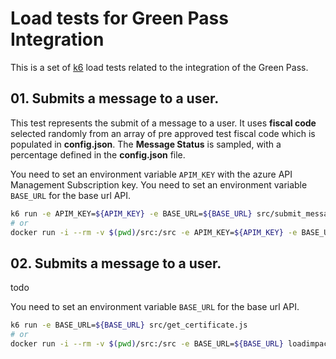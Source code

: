 # Load tests for Green Pass Integration

This is a set of [k6](https://k6.io) load tests related to the integration of the Green Pass.

## 01. Submits a message to a user.

This test represents the submit of a message to a user.
It uses **fiscal code** selected randomly from an array of pre approved test fiscal code which is populated in **config.json**.
The **Message Status** is sampled, with a percentage defined in the **config.json** file.

You need to set an environment variable `APIM_KEY` with the azure API Management Subscription key.
You need to set an environment variable `BASE_URL` for the base url API.

```sh
k6 run -e APIM_KEY=${APIM_KEY} -e BASE_URL=${BASE_URL} src/submit_message.js
# or
docker run -i --rm -v $(pwd)/src:/src -e APIM_KEY=${APIM_KEY} -e BASE_URL=${BASE_URL} loadimpact/k6 run /src/submit_message.js
```

## 02. Submits a message to a user.

todo

You need to set an environment variable `BASE_URL` for the base url API.

```sh
k6 run -e BASE_URL=${BASE_URL} src/get_certificate.js
# or
docker run -i --rm -v $(pwd)/src:/src -e BASE_URL=${BASE_URL} loadimpact/k6 run /src/get_certificate.js
```
